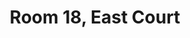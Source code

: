 ---
basin: 'Yes'
cudn: true
floor: Ground
grade: 5
images:
- /room_database/images/ec/ec18_1.JPG
- /room_database/images/ec/ec18_2.JPG
living_room: 'No'
location: East Court
name: '18'
network: Wired and Wireless
title: Room 18, East Court
---